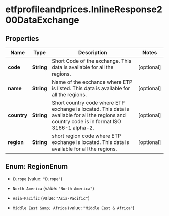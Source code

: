 # etfprofileandprices.InlineResponse200DataExchange

## Properties

Name | Type | Description | Notes
------------ | ------------- | ------------- | -------------
**code** | **String** | Short Code of the exchange. This data is available for all the regions. | [optional] 
**name** | **String** | Name of the exchance where ETP is listed. This data is available for all the regions. | [optional] 
**country** | **String** | Short country code where ETP exchange is located. This data is available for all the regions and country code is in format ISO 3166-1 alpha-2. | [optional] 
**region** | **String** | short region code where ETP exchange is located. This data is available for all the regions. | [optional] 



## Enum: RegionEnum


* `Europe` (value: `"Europe"`)

* `North America` (value: `"North America"`)

* `Asia-Pacific` (value: `"Asia-Pacific"`)

* `Middle East &amp; Africa` (value: `"Middle East & Africa"`)




